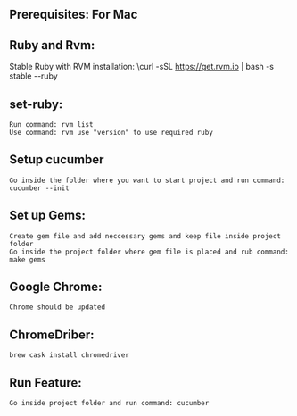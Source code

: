## Prerequisites: For Mac

## Ruby and Rvm:
Stable Ruby with RVM installation:
	\curl -sSL https://get.rvm.io | bash -s stable --ruby

## set-ruby:
	Run command: rvm list
	Use command: rvm use "version" to use required ruby

## Setup cucumber
	Go inside the folder where you want to start project and run command: cucumber --init

## Set up Gems:
	Create gem file and add neccessary gems and keep file inside project folder
	Go inside the project folder where gem file is placed and rub command: make gems

## Google Chrome:
	Chrome should be updated

## ChromeDriber:
	brew cask install chromedriver

## Run Feature:
	Go inside project folder and run command: cucumber
